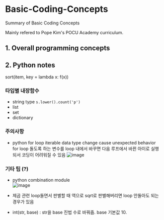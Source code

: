 # Basic-Coding-Concepts
Summary of Basic Coding Concepts

Mainly refered to Pope Kim's POCU Academy curriculum.

## 1. Overall programming concepts

## 2. Python notes

sort(item, key = lambda x: f(x))

### 타입별 내장함수
* string type
``` s.lower().count('p') ```
* list
* set
* dictionary

### 주의사항
* python for loop iterable data type change cause unexpected behavior  
for loop 돌도록 하는 변수를 loop 내에서 바꾸면 다음 루프에서 바뀐 아이로 실행되서 코딩이 어려워질 수 있음
![image](https://user-images.githubusercontent.com/15919242/206884883-dd7947f0-8383-40b5-81a9-4b594d46533b.png)

### 기타 팁 (?)
* python combination module  
![image](https://user-images.githubusercontent.com/15919242/206885055-05410248-b6ee-4fa2-813f-c244a668a120.png)

* 제곱 관련 loop돌면서 판별할 때 역으로 sqrt로 판별해버리면 loop 안돌아도 되는 경우가 있음  

* int(str, base) : str을 base 진법 수로 바꿔줌. base 기본값 10.



